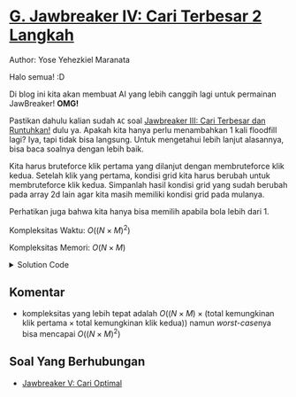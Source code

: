 # [G. Jawbreaker IV: Cari Terbesar 2 Langkah](https://tlx.toki.id/courses/competitive/chapters/04/problems/G)

Author: Yose Yehezkiel Maranata

Halo semua! :D

Di blog ini kita akan membuat AI yang lebih canggih lagi untuk permainan JawBreaker! **OMG!**

Pastikan dahulu kalian sudah `AC` soal [Jawbreaker III: Cari Terbesar dan Runtuhkan!](https://tlx.toki.id/courses/competitive/chapters/04/problems/F) dulu ya. Apakah kita hanya perlu menambahkan 1 kali floodfill lagi? Iya, tapi tidak bisa langsung. Untuk mengetahui lebih lanjut alasannya, bisa baca soalnya dengan lebih baik. 

Kita harus bruteforce klik pertama yang dilanjut dengan membruteforce klik kedua. Setelah klik yang pertama, kondisi grid kita harus berubah untuk membruteforce klik kedua. Simpanlah hasil kondisi grid yang sudah berubah pada array 2d lain agar kita masih memiliki kondisi grid pada mulanya. 

Perhatikan juga bahwa kita hanya bisa memilih apabila bola lebih dari 1. 

Kompleksitas Waktu: $O((N \times M)^2)$

Kompleksitas Memori: $O(N \times M)$

<details>
  <summary>Solution Code</summary>

```c++
#include <bits/stdc++.h>

using namespace std;

int n, m;

int dr[4] = {0, 0, 1, -1};
int dc[4] = {1, -1, 0, 0};

bool inside(int x, int y) { return x >= 0 && x < n && y >= 0 && y < m; }
vector<vector<int>> grid;
vector<vector<int>> temp;
vector<vector<bool>> vis;
vector<vector<bool>> vis2;
int klik1(int i, int j, int warna) {
  vis[i][j] = 1;
  temp[i][j] = 0;
  int tot = 1;

  for (int k = 0; k < 4; k++) {
    int tr = i + dr[k], tc = j + dc[k];  // tr, tc  -> koordinat tujuan

    if (!inside(tr, tc)) continue;  // cek1 : (tr,tc) berada di dalam grid

    if (vis[tr][tc]) continue;  // cek2 : (tr,tc) belum pernah dikunjungi

    if (temp[tr][tc] != warna)
      continue;  // cek3 : warna (tr,tc) sama dengan koordinat asal

    tot += klik1(tr, tc, warna);
  }
  return tot;
}

int klik2(int i, int j, int warna) {
  vis2[i][j] = 1;
  int tot = 1;

  for (int k = 0; k < 4; k++) {
    int tr = i + dr[k], tc = j + dc[k];  // tr, tc  -> koordinat tujuan

    if (!inside(tr, tc)) continue;  // cek1 : (tr,tc) berada di dalam grid

    if (vis2[tr][tc]) continue;  // cek2 : (tr,tc) belum pernah dikunjungi

    if (temp[tr][tc] != warna)
      continue;  // cek3 : warna (tr,tc) sama dengan koordinat asal

    tot += klik2(tr, tc, warna);
  }
  return tot;
}

int coba(int x, int y) {
  vis2 = vector<vector<bool>>(n, vector<bool>(m, 0));
  temp = grid;
  int tot1 = klik1(x, y, grid[x][y]);

  if (tot1 <= 1) return 0;

  // runtuhkan
  for (int j = 0; j < m; j++) {
    int bottom = -1;
    for (int i = n - 1; i >= 0; i--) {
      if (temp[i][j] == 0 && bottom == -1)
        bottom = i;
      else if (temp[i][j] != 0 && bottom != -1) {
        temp[bottom][j] = temp[i][j];
        temp[i][j] = 0;
        bottom--;
      }
    }
  }
  int mx = 0;
  // bruteforce setiap kemungkinan kedua
  for (int i = 0; i < n; i++) {
    for (int j = 0; j < m; j++) {
      if (vis2[i][j]) continue;
      if (temp[i][j] == 0) continue;
      int tot2 = klik2(i, j, temp[i][j]);
      mx = max(mx, tot2);
    }
  }
  return (tot1 * (tot1 - 1)) + (mx * (mx - 1));
}

int main() {
  ios_base::sync_with_stdio(0);
  cin.tie(0);
  cin >> n >> m;
  grid = vector<vector<int>>(n, vector<int>(m));
  vis = vector<vector<bool>>(n, vector<bool>(m, 0));
  for (int i = 0; i < n; i++) {
    for (int j = 0; j < m; j++) cin >> grid[i][j];
  }
  // bruteforce setiap kemungkinan pertama
  int mx = 0;
  for (int i = 0; i < n; i++) {
    for (int j = 0; j < m; j++) {
      if (vis[i][j]) continue;
      mx = max(mx, coba(i, j));
    }
  }
  cout << mx << endl;
}
```
</details>

## Komentar
- kompleksitas yang lebih tepat adalah $O((N \times M) \times (\text{total kemungkinan klik pertama} \times \text{total kemungkinan klik kedua}))$ namun *worst-case*nya bisa mencapai $O((N \times M)^2)$

## Soal Yang Berhubungan
- [Jawbreaker V: Cari Optimal](https://tlx.toki.id/courses/competitive/chapters/13/problems/G)


